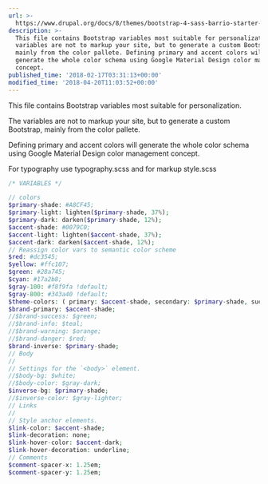 ```yaml
---
url: >-
  https://www.drupal.org/docs/8/themes/bootstrap-4-sass-barrio-starter-kit-0/variablesscss
description: >-
  This file contains Bootstrap variables most suitable for personalization. The
  variables are not to markup your site, but to generate a custom Bootstrap,
  mainly from the color pallete. Defining primary and accent colors will
  generate the whole color schema using Google Material Design color management
  concept.
published_time: '2018-02-17T03:31:13+00:00'
modified_time: '2018-04-20T11:03:52+00:00'
---
```

This file contains Bootstrap variables most suitable for personalization.

The variables are not to markup your site, but to generate a custom Bootstrap, mainly from the color pallete.

Defining primary and accent colors will generate the whole color schema using Google Material Design color management concept.

For typography use typography.scss and for markup style.scss

```php
/* VARIABLES */

// colors
$primary-shade: #A8CF45;
$primary-light: lighten($primary-shade, 37%);
$primary-dark: darken($primary-shade, 12%);
$accent-shade: #0079C0;
$accent-light: lighten($accent-shade, 37%);
$accent-dark: darken($accent-shade, 12%);
// Reassign color vars to semantic color scheme
$red: #dc3545;
$yellow: #ffc107;
$green: #28a745;
$cyan: #17a2b8;
$gray-100: #f8f9fa !default;
$gray-800: #343a40 !default;
$theme-colors: ( primary: $accent-shade, secondary: $primary-shade, success: $green, info: $cyan, warning: $yellow, danger: $red, light: $gray-100, dark: $gray-800);
$brand-primary: $accent-shade;
//$brand-success: $green;
//$brand-info: $teal;
//$brand-warning: $orange;
//$brand-danger: $red;
$brand-inverse: $primary-shade;
// Body
//
// Settings for the `<body>` element.
//$body-bg: $white;
//$body-color: $gray-dark;
$inverse-bg: $primary-shade;
//$inverse-color: $gray-lighter;
// Links
//
// Style anchor elements.
$link-color: $accent-shade;
$link-decoration: none;
$link-hover-color: $accent-dark;
$link-hover-decoration: underline;
// Comments
$comment-spacer-x: 1.25em;
$comment-spacer-y: 1.25em;
```